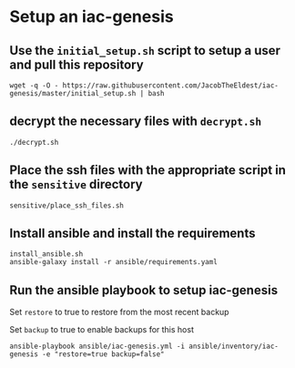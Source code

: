 # Setup an iac-genesis 

## Use the `initial_setup.sh` script to setup a user and pull this repository
```
wget -q -O - https://raw.githubusercontent.com/JacobTheEldest/iac-genesis/master/initial_setup.sh | bash
```

## decrypt the necessary files with `decrypt.sh`
```
./decrypt.sh
```

## Place the ssh files with the appropriate script in the `sensitive` directory
```
sensitive/place_ssh_files.sh
```

## Install ansible and install the requirements
```
install_ansible.sh
ansible-galaxy install -r ansible/requirements.yaml
```

## Run the ansible playbook to setup iac-genesis
Set `restore` to true to restore from the most recent backup

Set `backup` to true to enable backups for this host

```
ansible-playbook ansible/iac-genesis.yml -i ansible/inventory/iac-genesis -e "restore=true backup=false"
```
